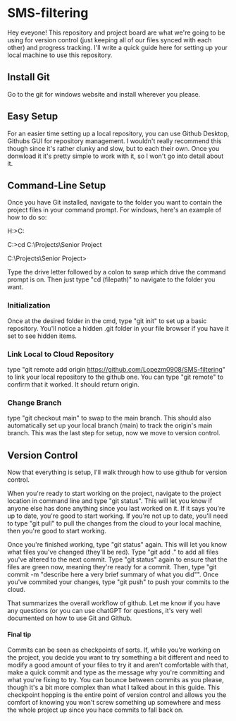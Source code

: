 # SMS-filtering
Hey eveyone! This repository and project board are what we're going to be using for version control (just keeping all of our files synced with each other) and progress tracking. I'll write a quick guide here for setting up your local machine to use this repository.

## Install Git
Go to the git for windows website and install wherever you please.

## Easy Setup
For an easier time setting up a local repository, you can use Github Desktop, Githubs GUI for repository management. I wouldn't really recommend this though since it's rather clunky and slow, but to each their own. Once you donwload it it's pretty simple to work with it, so I won't go into detail about it.

## Command-Line Setup
Once you have Git installed, navigate to the folder you want to contain the project files in your command prompt. For windows, here's an example of how to do so:

H:\>C:

C:\>cd C:\Projects\Senior Project

C:\Projects\Senior Project>

Type the drive letter followed by a colon to swap which drive the command prompt is on.
Then just type "cd (filepath)" to navigate to the folder you want.

### Initialization
Once at the desired folder in the cmd, type "git init" to set up a basic repository. You'll notice a hidden .git folder in your file browser if you have it set to see hidden items.

### Link Local to Cloud Repository
type "git remote add origin https://github.com/Lopezm0908/SMS-filtering" to link your local repository to the github one.
You can type "git remote" to confirm that it worked. It should return origin.

### Change Branch
type "git checkout main" to swap to the main branch. This should also automatically set up your local branch (main) to track the origin's main branch. This was the last step for setup, now we move to version control.



## Version Control
Now that everything is setup, I'll walk through how to use github for version control.

When you're ready to start working on the project, navigate to the project location in command line and type "git status". This will let you know if anyone else has done anything since you last worked on it. If it says you're up to date, you're good to start working. If you're not up to date, you'll need to type "git pull" to pull the changes from the cloud to your local machine, then you're good to start working.

Once you're finished working, type "git status" again. This will let you know what files you've changed (they'll be red). Type "git add ." to add all files you've altered to the next commit. Type "git status" again to ensure that the files are green now, meaning they're ready for a commit. Then, type "git commit -m "describe here a very brief summary of what you did"". Once you've commited your changes, type "git push" to push your commits to the cloud.

That summarizes the overall workflow of github. Let me know if you have any questions (or you can use chatGPT for questions, it's very well documented on how to use Git and Github.


#### Final tip
Commits can be seen as checkpoints of sorts. If, while you're working on the project, you decide you want to try something a bit different and need to modify a good amount of your files to try it and aren't comfortable with that, make a quick commit and type as the message why you're committing and what you're fixing to try. You can bounce between commits as you please, though it's a bit more complex than what I talked about in this guide. This checkpoint hopping is the entire point of version control and allows you the comfort of knowing you won't screw something up somewhere and mess the whole project up since you hace commits to fall back on.